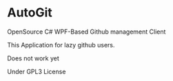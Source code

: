 # AutoGit

OpenSource C# WPF-Based Github management Client

This Application for lazy github users.

Does not work yet

Under GPL3 License
